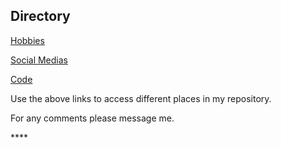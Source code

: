 ## Directory

[Hobbies](https://github.com/clairvoynt/Midterm-Project/blob/main/Hobbies)

[Social Medias](https://github.com/clairvoynt/Midterm-Project/blob/main/Social%20Media)

[Code](https://github.com/clairvoynt/Midterm-Project/blob/main/Code)

<p>Use the above links to access different places in my repository.</p>

<p>For any comments please message me.</p>****
